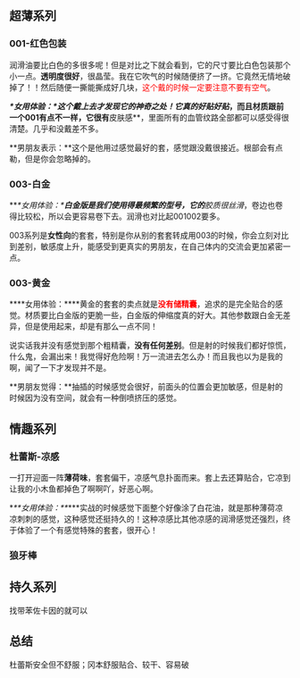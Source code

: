 ## 超薄系列

### 001-红色包装   

润滑油要比白色的多很多呢！但是对比之下就会看到，它的尺寸要比白色包装那个小一点。**透明度很好**，很晶莹。我在它吹气的时候随便挤了一挤。它竟然无情地破掉了！！然后随便一撕能撕成好几块，<font color=red>这个戴的时候一定要注意不要有空气</font>。

***\*女用体验：\****这个戴上去才发现它的神奇之处！它真的**好贴好贴**，而且材质跟前一个001有点不一样，它很有**皮肤感**，里面所有的血管纹路全部都可以感受得很清楚。几乎和没戴差不多。

**男朋友表示：**这个是他用过感觉最好的套，感觉跟没戴很接近。根部会有点勒，但是你会忽略掉的。

### 003-白金

***\*女用体验：\****白金版是我们使用得最频繁的型号，它的**胶质很丝滑**，卷边也卷得比较松，所以会更容易卷下去。润滑也对比起001002要多。

003系列是**女性向**的套套，特别是你从别的套套转成用003的时候，你会立刻对比到差别，敏感度上升，能感受到更真实的男朋友，在自己体内的交流会更加紧密一点。

### 003-黄金

***\*女用体验：\****黄金的套套的卖点就是<font color=red>**没有储精囊**</font>，追求的是完全贴合的感觉。材质要比白金版的更脆一些，白金版的伸缩度真的好大。其他参数跟白金无差异，但是使用起来，却是有那么一点不同！

说实话我并没有感觉到那个粗精囊，**没有任何差别**。但是射的时候我们都好惊慌，什么鬼，会漏出来！我觉得好危险啊！万一流进去怎么办！而且我也以为是我的啊，闻了一下才发现并不是。

**男朋友觉得：**抽插的时候感觉会很好，前面头的位置会更加敏感，但是射的时候因为没有空间，就会有一种倒喷挤压的感觉。

## 情趣系列

### 杜蕾斯-凉感

一打开迎面一阵**薄荷味**，套套偏干，凉感气息扑面而来。套上去还算贴合，它凉到让我的小木鱼都掉色了啊啊吖，好恶心啊。

***\**\*女用体验：\*\**\***实战的时候感觉下面整个好像涂了白花油，就是那种薄荷凉凉刺刺的感觉，这种感觉还挺持久的！这种凉感比其他凉感的润滑感觉还强烈，终于体验了一个有感觉特殊的套套，很开心！

### 狼牙棒

## 持久系列

找带苯佐卡因的就可以

## 总结

杜蕾斯安全但不舒服；冈本舒服贴合、较干、容易破



